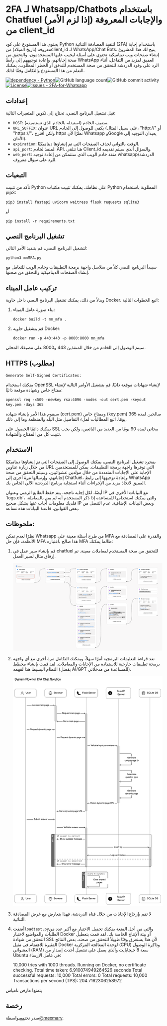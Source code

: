 # 2FA لـ Whatsapp/Chatbots باستخدام Chatfuel (إذا لزم الأمر) والإجابات المعروفة من client_id

يحتوي هذا المستودع على كود Python لتنفيذ المصادقة الثنائية (2FA) باستخدام إجابة معروفة (تاريخ الميلاد) منclient_id لـ WhatsApp/Chat Bots. يتيح لك هذا المشروع إنشاء صفحات ويب ديناميكية تحتوي على أسئلة ليجيب عليها المستخدمون، والتحقق من صحة إجاباتهم، وإعادة توجيههم إلى رابط WhatsApp العميق لمزيد من التفاعل، أثناء الرد على وقود الدردشة للتحقق من صحة المستخدم للتدفق أو الحظر المطلوب. يمكنك التعلم من هذا المستودع والتكامل وفقًا لذلك.

[![dependency - Python](https://img.shields.io/badge/dependency-Python-blue)](https://pypi.org/project/Python)![GitHub language count](https://img.shields.io/github/languages/count/mexmarv/2FA-for-Whatsapp)![GitHub commit activity](https://img.shields.io/github/commit-activity/y/mexmarv/2FA-for-Whatsapp)[![License](https://img.shields.io/badge/License-MIT-blue)](#license)[![issues - 2FA-for-Whatsapp](https://img.shields.io/github/issues/mexmarv/2FA-for-Whatsapp)](https://github.com/mexmarv/2FA-for-Whatsapp/issues)

## إعدادات

قبل تشغيل البرنامج النصي، تحتاج إلى تكوين المتغيرات التالية:

-   `HOST`: مضيف الخادم (استبدله بالخادم الذي تستضيفه).
-   `URL_SUFFIX`: عنوان URL يكفي للوصول إلى الخادم (على سبيل المثال، "http&#x3A;//" أو "https&#x3A;//"، ولكن اقترح https نظرًا لأن Whatsapp وGoogle يعيدان التوجيه إلى الأمان).
-   `expiration`: الوقت بالثواني لحذف الصفحات التي تم إنشاؤها ديناميكيًا.
-   `api_port`: المنفذ لخادم API. هنا تتلقى Client_id والسؤال الذي سيتم تقديمه.
-   `web_port`: منفذ خادم الويب الذي ستتمكن من إعادة توجيه whatsapp/الدردشة للرد على سؤال معروف.

## التبعيات

تأكد من تثبيت Python على نظامك. يمكنك تثبيت مكتبات Python المطلوبة باستخدام pip3:

    pip3 install fastapi uvicorn waitress flask requests sqlite3

أو

    pip install -r requirements.txt

## تشغيل البرنامج النصي

لتشغيل البرنامج النصي، قم بتنفيذ الأمر التالي:

    python3 mnMFA.py

سيبدأ البرنامج النصي كلاً من سلاسل واجهة برمجة التطبيقات وخادم الويب للتعامل مع إنشاء الصفحات الديناميكية والتحقق من صحتها.

## تركيب عامل الميناء

وبدلاً من ذلك، يمكنك تشغيل البرنامج النصي داخل حاوية Docker. اتبع الخطوات التالية:

1.  بناء صورة عامل الميناء:

        docker build -t mn_mfa .

2.  قم بتشغيل حاوية Docker:

        docker run -p 443:443 -p 8000:8000 mn_mfa

سيتم الوصول إلى الخادم من خلال المنفذين 443 و8000 على مضيفك المحلي.

## HTTPS (مطلوب)

`Generate Self-Signed Certificates:`

يمكنك استخدام OpenSSL لإنشاء شهادات موقعة ذاتيًا. قم بتشغيل الأوامر التالية لإنشاء مفتاح خاص وشهادة موقعة ذاتيًا:

    openssl req -x509 -newkey rsa:4096 -nodes -out cert.pem -keyout key.pem -days 365

سيقوم هذا الأمر بإنشاء شهادة (cert.pem) ومفتاح خاص (key.pem) صالحين لمدة 365 يومًا. اتبع المطالبات لملء التفاصيل مثل البلد والمنظمة وما إلى ذلك.

يمكنك دائمًا الحصول على SSL مجاني لمدة 90 يومًا من العديد من البائعين، ولكن يجب تثبيت كل من المفتاح والشهادة.

## الاستخدام

بمجرد تشغيل البرنامج النصي، يمكنك الوصول إلى الصفحات التي تم إنشاؤها ديناميكيًا من خلال زيارة عناوين URL التي توفرها واجهة برمجة التطبيقات. يمكن للمستخدمين الإجابة على الإجابات المتعددة من خلال مولدين عشوائيين، وسيتم التحقق من صحة إجاباتهم، وإرسالها مرة أخرى إلى Chatfuel، وإعادة توجيهها إلى رابط WhatsApp العميق لاتخاذ مزيد من الإجراءات أثناء استجابة برنامج الدردشة الآلي الخاص بك.

أيضًا، لكل إجابة ناجحة، يتم حفظ الطابع الزمني وعنوان IP مع البيانات الأخرى في ´logs.db´، والتي يمكنك استخدامها للمساعدة إذا ذكر المستخدم أنه لم يقم بالمعاملة، فلديك معلومات أجاب عنها بشكل صحيح IP وبعض البيانات الإضافية. عدم التنصل من بعض القوانين، قاعدة البيانات هذه تساعد.

## ملحوظات:

نظرًا لعدم تمكن Whatsapp من طرح أسئلة معينة على MFA والقدرة على المصادقة مع الأنظمة، فإن حل MFA هذا صالح باعتباره MFA طالما يمكنك:

1.  قم بإنشاء سير عمل في chatfuel للتحقق من صحة المستخدم لمعاملات معينة. تم إرفاق مثال لسير العمل.
    <center><img src="/chatfuel.png"/></center>
2.  تعد قراءة التعليمات البرمجية أمرًا سهلاً، ويمكنك التكامل مرة أخرى مع أي واجهة برمجة تطبيقات خارجية للاستفادة من الإجابات والمعاملات. لقد قمت بإنشاء مخطط النظام البسيط هذا لفهمه (بفضل AI/GPT للمساعدة من مدخلاتي).
    <center><img src="/2FASystemDiagram.svg"/></center>
3.  لا تقم بإرجاع الإجابات من خلال قناة الدردشة، فهذا يتعارض مع غرض المصادقة الثنائية.
4.  أضفت`loadtest.py`والتي من أجل المتعة يمكنك تحميل الاختبار مع أكبر عدد من الطلبات والمواضيع لاختبار Docker أو بيئة الإنتاج الخاصة بك. لقد قمت بتعطيل التحقق من شهادة SSL لأن هذا يستغرق وقتًا طويلاً للتحقق من صحته. بعض النتائج المثيرة للاهتمام في مثيل Docker لوحدة المعالجة المركزية (CPU) وذاكرة الوصول العشوائي (RAM) سعة 8 جيجابايت والذي يعمل على تشغيل أحدث إصدار من Ubuntu في عامل الإرساء:


    10,000 tries with 1000 threads. Running on Docker, no certificate checking.
    Total time taken: 6.910074949264526 seconds
    Total successful requests: 10,000
    Total errors: 0
    Total requests: 10,000
    Transactions per second (TPS): 204.7162306258972

يتمتع!
مارفن نامياس

## رخصة

صدر تحت[مع](/LICENSE)بواسطة[@mexmarv](https://github.com/mexmarv).
